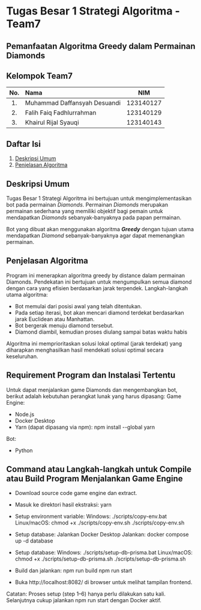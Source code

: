 # Tugas Besar 1 Strategi Algoritma - Team7
## Pemanfaatan Algoritma Greedy dalam Permainan Diamonds

## Kelompok Team7
| No. | Nama                     |   NIM    |
|:---:|:-------------------------|:--------:|
| 1.  | Muhammad Daffansyah Desuandi | 123140127 |
| 2.  | Falih Faiq Fadhlurrahman    | 123140129 |
| 3.  | Khairul Rijal Syauqi    | 123140143 |

## Daftar Isi
1. [Deskripsi Umum](#deskripsi-umum)
2. [Penjelasan Algoritma](#penjelasan-algoritma)

## Deskripsi Umum
Tugas Besar 1 Strategi Algoritma ini bertujuan untuk mengimplementasikan bot pada permainan _Diamonds_. Permainan _Diamonds_ merupakan permainan sederhana yang memiliki objektif bagi pemain untuk mendapatkan _Diamonds_ sebanyak-banyaknya pada papan permainan.

Bot yang dibuat akan menggunakan algoritma _**Greedy**_ dengan tujuan utama mendapatkan _Diamond_ sebanyak-banyaknya agar dapat memenangkan permainan.

## Penjelasan Algoritma
Program ini menerapkan algoritma greedy by distance dalam permainan Diamonds. Pendekatan ini bertujuan untuk mengumpulkan semua diamond dengan cara yang efisien berdasarkan jarak terpendek.
Langkah-langkah utama algoritma:

- Bot memulai dari posisi awal yang telah ditentukan.
- Pada setiap iterasi, bot akan mencari diamond terdekat berdasarkan jarak Euclidean atau Manhattan.
- Bot bergerak menuju diamond tersebut.
- Diamond diambil, kemudian proses diulang sampai batas waktu habis

Algoritma ini memprioritaskan solusi lokal optimal (jarak terdekat) yang diharapkan menghasilkan hasil mendekati solusi optimal secara keseluruhan.

## Requirement Program dan Instalasi Tertentu
Untuk dapat menjalankan game Diamonds dan mengembangkan bot, berikut adalah kebutuhan perangkat lunak yang harus dipasang:
Game Engine:
- Node.js
- Docker Desktop
- Yarn (dapat dipasang via npm): npm install --global yarn

Bot:
- Python

## Command atau Langkah-langkah untuk Compile atau Build Program Menjalankan Game Engine

- Download source code game engine dan extract.
- Masuk ke direktori hasil ekstraksi: yarn
- Setup environment variable:
	Windows: ./scripts/copy-env.bat
	Linux/macOS: chmod +x ./scripts/copy-env.sh
		     ./scripts/copy-env.sh
- Setup database:
	Jalankan Docker Desktop
	Jalankan: docker compose up -d database
- Setup database:
	Windows: ./scripts/setup-db-prisma.bat
	Linux/macOS: chmod +x ./scripts/setup-db-prisma.sh
		     ./scripts/setup-db-prisma.sh
- Build dan jalankan:
  npm run build
  npm run start

- Buka http://localhost:8082/ di browser untuk melihat tampilan frontend.

Catatan: Proses setup (step 1–6) hanya perlu dilakukan satu kali. Selanjutnya cukup jalankan npm run start dengan Docker aktif.
